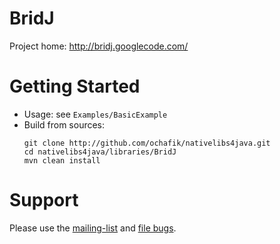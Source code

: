 # BridJ

Project home:
http://bridj.googlecode.com/

# Getting Started

* Usage: see `Examples/BasicExample`
* Build from sources:
  ```
  git clone http://github.com/ochafik/nativelibs4java.git
  cd nativelibs4java/libraries/BridJ
  mvn clean install
  ```

# Support

Please use the [mailing-list](https://groups.google.com/forum/#!forum/nativelibs4java) and [file bugs](https://github.com/ochafik/nativelibs4java/issues/new).

